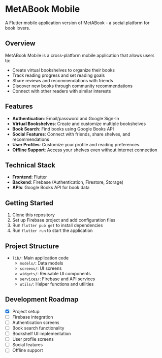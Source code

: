 # MetABook Mobile

A Flutter mobile application version of MetABook - a social platform for book lovers.

## Overview

MetABook Mobile is a cross-platform mobile application that allows users to:
- Create virtual bookshelves to organize their books
- Track reading progress and set reading goals
- Share reviews and recommendations with friends
- Discover new books through community recommendations
- Connect with other readers with similar interests

## Features

- **Authentication**: Email/password and Google Sign-In
- **Virtual Bookshelves**: Create and customize multiple bookshelves
- **Book Search**: Find books using Google Books API
- **Social Features**: Connect with friends, share shelves, and recommendations
- **User Profiles**: Customize your profile and reading preferences
- **Offline Support**: Access your shelves even without internet connection

## Technical Stack

- **Frontend**: Flutter
- **Backend**: Firebase (Authentication, Firestore, Storage)
- **APIs**: Google Books API for book data

## Getting Started

1. Clone this repository
2. Set up Firebase project and add configuration files
3. Run `flutter pub get` to install dependencies
4. Run `flutter run` to start the application

## Project Structure

- `lib/`: Main application code
  - `models/`: Data models
  - `screens/`: UI screens
  - `widgets/`: Reusable UI components
  - `services/`: Firebase and API services
  - `utils/`: Helper functions and utilities

## Development Roadmap

- [x] Project setup
- [ ] Firebase integration
- [ ] Authentication screens
- [ ] Book search functionality
- [ ] Bookshelf UI implementation
- [ ] User profile screens
- [ ] Social features
- [ ] Offline support